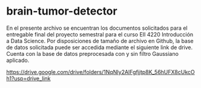 # brain-tumor-detector

En el presente archivo se encuentran los documentos solicitados para el entregable final del proyecto semestral para el curso EII 4220 Introducción a Data Science.
Por disposiciones de tamaño de archivo en Github, la base de datos solicitada puede ser accedida mediante el siguiente link de drive. Cuenta con la base de datos preprocesada con y sin filtro Gaussiano aplicado.

https://drive.google.com/drive/folders/1NqNIy2AIFgfjjtp8K_56hUFX8cUkcOh1?usp=drive_link
